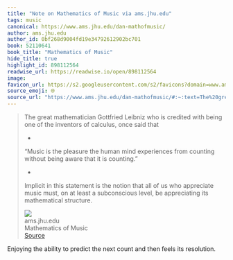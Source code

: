 ```yaml
---
title: "Note on Mathematics of Music via ams.jhu.edu"
tags: music
canonical: https://www.ams.jhu.edu/dan-mathofmusic/
author: ams.jhu.edu
author_id: 0bf268d9004fd19e34792612902bc701
book: 52110641
book_title: "Mathematics of Music"
hide_title: true
highlight_id: 898112564
readwise_url: https://readwise.io/open/898112564
image: 
favicon_url: https://s2.googleusercontent.com/s2/favicons?domain=www.ams.jhu.edu
source_emoji: 🌐
source_url: "https://www.ams.jhu.edu/dan-mathofmusic/#:~:text=The%20great%20mathematician,its%20mathematical%20structure."
---
```


> The great mathematician Gottfried Leibniz who is credited with being one of the inventors of calculus, once said that
> 
> *  
> “Music is the pleasure the human mind experiences from counting without being aware that it is counting.”  
>   
> *
> 
> Implicit in this statement is the notion that all of us who appreciate music must, on at least a subconscious level, be appreciating its mathematical structure.
> <div class="quoteback-footer"><div class="quoteback-avatar"><img class="mini-favicon" src="https://s2.googleusercontent.com/s2/favicons?domain=www.ams.jhu.edu"></div><div class="quoteback-metadata"><div class="metadata-inner"><span style="display:none">FROM:</span><div aria-label="ams.jhu.edu" class="quoteback-author"> ams.jhu.edu</div><div aria-label="Mathematics of Music" class="quoteback-title"> Mathematics of Music</div></div></div><div class="quoteback-backlink"><a target="_blank" aria-label="go to the full text of this quotation" rel="noopener" href="https://www.ams.jhu.edu/dan-mathofmusic/#:~:text=The%20great%20mathematician,its%20mathematical%20structure." class="quoteback-arrow"> Source</a></div></div>

Enjoying the ability to predict the next count and then feels its resolution.